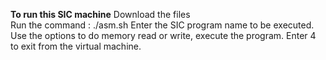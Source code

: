 **To run this SIC machine**
Download the files  
Run the command : ./asm.sh
Enter the SIC program name to be executed.
Use the options to do memory read or write, execute the program.
Enter 4 to exit from the virtual machine.

